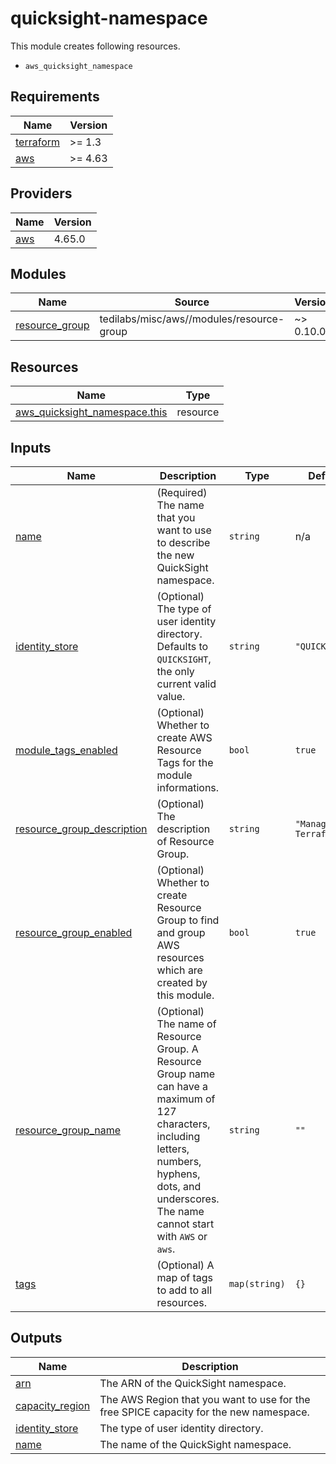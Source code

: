# quicksight-namespace

This module creates following resources.

- `aws_quicksight_namespace`

<!-- BEGINNING OF PRE-COMMIT-TERRAFORM DOCS HOOK -->
## Requirements

| Name | Version |
|------|---------|
| <a name="requirement_terraform"></a> [terraform](#requirement\_terraform) | >= 1.3 |
| <a name="requirement_aws"></a> [aws](#requirement\_aws) | >= 4.63 |

## Providers

| Name | Version |
|------|---------|
| <a name="provider_aws"></a> [aws](#provider\_aws) | 4.65.0 |

## Modules

| Name | Source | Version |
|------|--------|---------|
| <a name="module_resource_group"></a> [resource\_group](#module\_resource\_group) | tedilabs/misc/aws//modules/resource-group | ~> 0.10.0 |

## Resources

| Name | Type |
|------|------|
| [aws_quicksight_namespace.this](https://registry.terraform.io/providers/hashicorp/aws/latest/docs/resources/quicksight_namespace) | resource |

## Inputs

| Name | Description | Type | Default | Required |
|------|-------------|------|---------|:--------:|
| <a name="input_name"></a> [name](#input\_name) | (Required) The name that you want to use to describe the new QuickSight namespace. | `string` | n/a | yes |
| <a name="input_identity_store"></a> [identity\_store](#input\_identity\_store) | (Optional) The type of user identity directory. Defaults to `QUICKSIGHT`, the only current valid value. | `string` | `"QUICKSIGHT"` | no |
| <a name="input_module_tags_enabled"></a> [module\_tags\_enabled](#input\_module\_tags\_enabled) | (Optional) Whether to create AWS Resource Tags for the module informations. | `bool` | `true` | no |
| <a name="input_resource_group_description"></a> [resource\_group\_description](#input\_resource\_group\_description) | (Optional) The description of Resource Group. | `string` | `"Managed by Terraform."` | no |
| <a name="input_resource_group_enabled"></a> [resource\_group\_enabled](#input\_resource\_group\_enabled) | (Optional) Whether to create Resource Group to find and group AWS resources which are created by this module. | `bool` | `true` | no |
| <a name="input_resource_group_name"></a> [resource\_group\_name](#input\_resource\_group\_name) | (Optional) The name of Resource Group. A Resource Group name can have a maximum of 127 characters, including letters, numbers, hyphens, dots, and underscores. The name cannot start with `AWS` or `aws`. | `string` | `""` | no |
| <a name="input_tags"></a> [tags](#input\_tags) | (Optional) A map of tags to add to all resources. | `map(string)` | `{}` | no |

## Outputs

| Name | Description |
|------|-------------|
| <a name="output_arn"></a> [arn](#output\_arn) | The ARN of the QuickSight namespace. |
| <a name="output_capacity_region"></a> [capacity\_region](#output\_capacity\_region) | The AWS Region that you want to use for the free SPICE capacity for the new namespace. |
| <a name="output_identity_store"></a> [identity\_store](#output\_identity\_store) | The type of user identity directory. |
| <a name="output_name"></a> [name](#output\_name) | The name of the QuickSight namespace. |
<!-- END OF PRE-COMMIT-TERRAFORM DOCS HOOK -->
